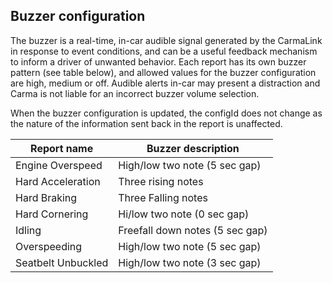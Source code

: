<h2>Buzzer configuration</h2>  
The buzzer is a real-time, in-car audible signal generated by the CarmaLink in response to event conditions, and can be a useful feedback mechanism to inform a driver of unwanted behavior. Each report has its own buzzer pattern (see table below), and allowed values for the buzzer configuration are high, medium or off. Audible alerts in-car may present a distraction and Carma is not liable for an incorrect buzzer volume selection.  
 
When the buzzer configuration is updated, the configId does not change as the nature of the information sent back in the report is unaffected.  

Report name | Buzzer description
------------|--------------------
Engine Overspeed | High/low two note (5 sec gap)
Hard Acceleration | Three rising notes
Hard Braking | Three Falling notes
Hard Cornering | Hi/low two note (0 sec gap)
Idling | Freefall down notes (5 sec gap)
Overspeeding | High/low two note (5 sec gap)
Seatbelt Unbuckled | High/low two note (3 sec gap)
